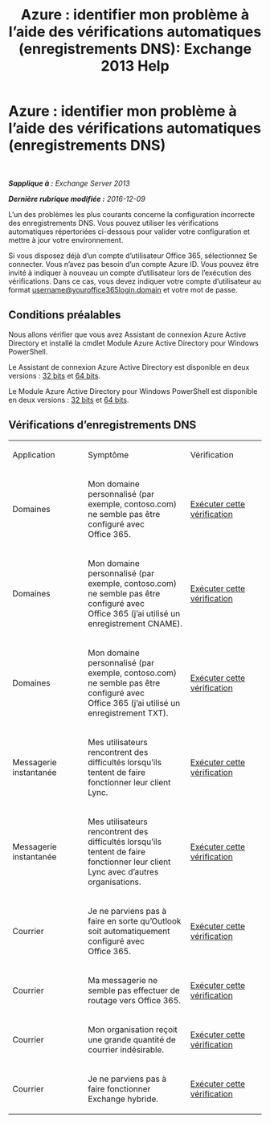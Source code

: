﻿---
title: 'Azure : identifier mon problème à l’aide des vérifications automatiques (enregistrements DNS): Exchange 2013 Help'
TOCTitle: 'Azure : identifier mon problème à l’aide des vérifications automatiques (enregistrements DNS)'
ms:assetid: 1ef42cde-4df4-401a-b8f2-494630996ca8
ms:mtpsurl: https://technet.microsoft.com/fr-fr/library/Dn793619(v=EXCHG.150)
ms:contentKeyID: 62629989
ms.date: 05/23/2018
mtps_version: v=EXCHG.150
ms.translationtype: MT
---

# Azure : identifier mon problème à l’aide des vérifications automatiques (enregistrements DNS)

 

_**Sapplique à :** Exchange Server 2013_

_**Dernière rubrique modifiée :** 2016-12-09_

L’un des problèmes les plus courants concerne la configuration incorrecte des enregistrements DNS. Vous pouvez utiliser les vérifications automatiques répertoriées ci-dessous pour valider votre configuration et mettre à jour votre environnement.

Si vous disposez déjà d’un compte d’utilisateur Office 365, sélectionnez Se connecter. Vous n’avez pas besoin d’un compte Azure ID. Vous pouvez être invité à indiquer à nouveau un compte d’utilisateur lors de l’exécution des vérifications. Dans ce cas, vous devez indiquer votre compte d’utilisateur au format username@youroffice365login.domain et votre mot de passe.

## Conditions préalables

Nous allons vérifier que vous avez Assistant de connexion Azure Active Directory et installé la cmdlet Module Azure Active Directory pour Windows PowerShell.

Le Assistant de connexion Azure Active Directory est disponible en deux versions : [32 bits](https://go.microsoft.com/fwlink/?linkid=286261) et [64 bits](https://go.microsoft.com/fwlink/?linkid=286262).

Le Module Azure Active Directory pour Windows PowerShell est disponible en deux versions : [32 bits](https://go.microsoft.com/fwlink/?linkid=286258) et [64 bits](https://go.microsoft.com/fwlink/?linkid=286259).

## Vérifications d’enregistrements DNS


<table>
<colgroup>
<col style="width: 33%" />
<col style="width: 33%" />
<col style="width: 33%" />
</colgroup>
<tbody>
<tr class="odd">
<td><p>Application</p></td>
<td><p>Symptôme</p></td>
<td><p>Vérification</p></td>
</tr>
<tr class="even">
<td><p>Domaines</p></td>
<td><p>Mon domaine personnalisé (par exemple, contoso.com) ne semble pas être configuré avec Office 365.</p></td>
<td><p><a href="https://go.microsoft.com/?linkid=9834905">Exécuter cette vérification</a></p></td>
</tr>
<tr class="odd">
<td><p>Domaines</p></td>
<td><p>Mon domaine personnalisé (par exemple, contoso.com) ne semble pas être configuré avec Office 365 (j’ai utilisé un enregistrement CNAME).</p></td>
<td><p><a href="https://go.microsoft.com/?linkid=9834905">Exécuter cette vérification</a></p></td>
</tr>
<tr class="even">
<td><p>Domaines</p></td>
<td><p>Mon domaine personnalisé (par exemple, contoso.com) ne semble pas être configuré avec Office 365 (j’ai utilisé un enregistrement TXT).</p></td>
<td><p><a href="https://go.microsoft.com/?linkid=9834905">Exécuter cette vérification</a></p></td>
</tr>
<tr class="odd">
<td><p>Messagerie instantanée</p></td>
<td><p>Mes utilisateurs rencontrent des difficultés lorsqu’ils tentent de faire fonctionner leur client Lync.</p></td>
<td><p><a href="https://go.microsoft.com/?linkid=9834901">Exécuter cette vérification</a></p></td>
</tr>
<tr class="even">
<td><p>Messagerie instantanée</p></td>
<td><p>Mes utilisateurs rencontrent des difficultés lorsqu’ils tentent de faire fonctionner leur client Lync avec d’autres organisations.</p></td>
<td><p><a href="https://go.microsoft.com/?linkid=9834902">Exécuter cette vérification</a></p></td>
</tr>
<tr class="odd">
<td><p>Courrier</p></td>
<td><p>Je ne parviens pas à faire en sorte qu’Outlook soit automatiquement configuré avec Office 365.</p></td>
<td><p><a href="https://go.microsoft.com/?linkid=9834897">Exécuter cette vérification</a></p></td>
</tr>
<tr class="even">
<td><p>Courrier</p></td>
<td><p>Ma messagerie ne semble pas effectuer de routage vers Office 365.</p></td>
<td><p><a href="https://go.microsoft.com/?linkid=9834898">Exécuter cette vérification</a></p></td>
</tr>
<tr class="odd">
<td><p>Courrier</p></td>
<td><p>Mon organisation reçoit une grande quantité de courrier indésirable.</p></td>
<td><p><a href="https://go.microsoft.com/?linkid=9834903">Exécuter cette vérification</a></p></td>
</tr>
<tr class="even">
<td><p>Courrier</p></td>
<td><p>Je ne parviens pas à faire fonctionner Exchange hybride.</p></td>
<td><p><a href="https://go.microsoft.com/?linkid=9834904">Exécuter cette vérification</a></p></td>
</tr>
</tbody>
</table>

